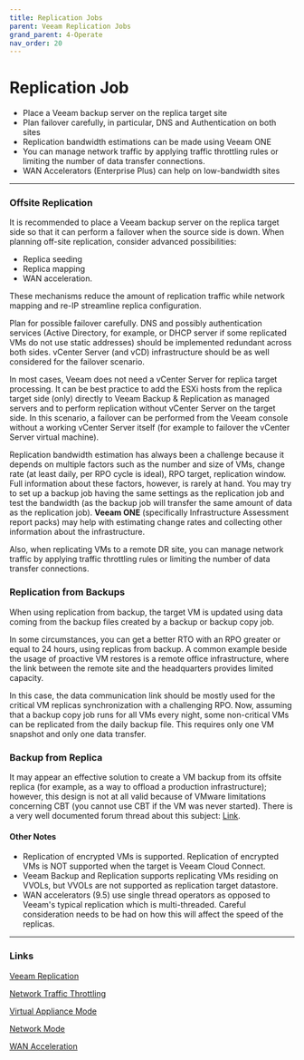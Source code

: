 ```yaml
---
title: Replication Jobs
parent: Veeam Replication Jobs
grand_parent: 4-Operate
nav_order: 20
---
```


# Replication Job

- Place a Veeam backup server on the replica target site
- Plan failover carefully, in particular, DNS and Authentication on both sites
- Replication bandwidth estimations can be made using Veeam ONE
- You can manage network traffic by applying traffic throttling rules or limiting the number of data transfer connections.
- WAN Accelerators (Enterprise Plus) can help on low-bandwidth sites

<hr>

### Offsite Replication

It is recommended to place a Veeam backup server on the replica target side so that it can perform a failover when the source side is down. When planning off-site replication, consider advanced possibilities:
- Replica seeding
- Replica mapping
- WAN acceleration.

These mechanisms reduce the amount of replication traffic while network mapping and re-IP streamline replica configuration.

Plan for possible failover carefully. DNS and possibly authentication services (Active Directory, for example, or DHCP server if some replicated VMs do not use static addresses) should be implemented redundant across both sides. vCenter Server (and vCD) infrastructure should be as well considered for the failover scenario.

In most cases, Veeam does not need a vCenter Server for replica target processing. It can be best practice to add the ESXi hosts from the replica target side (only) directly to Veeam Backup & Replication as managed servers and to perform replication without vCenter Server on the target side. In this scenario, a failover can be performed from the Veeam console without a working vCenter Server itself (for example to failover the vCenter Server virtual machine).

Replication bandwidth estimation has always been a challenge because it depends on multiple factors such as the number and size of VMs, change rate (at least daily, per RPO cycle is ideal), RPO target, replication window. Full information about these factors, however, is rarely at hand. You may try to set up a backup job having the same settings as the replication job and test the bandwidth (as the backup job will transfer the same amount of data as the replication job). **Veeam ONE** (specifically Infrastructure Assessment report packs) may help with estimating change rates and collecting other information about the infrastructure.

Also, when replicating VMs to a remote DR site, you can manage network traffic by applying traffic throttling rules or limiting the number of data transfer connections.


### Replication from Backups

When using replication from backup, the target VM is updated using data coming from the backup files created by a backup or backup copy job.

In some circumstances, you can get a better RTO with an RPO greater or equal to 24 hours, using replicas from backup. A common example beside the usage of proactive VM restores is a remote office infrastructure, where the link between the remote site and the headquarters provides limited capacity.

In this case, the data communication link should be mostly used for the critical VM replicas synchronization with a challenging RPO. Now, assuming that a backup copy job runs for all VMs every night, some non-critical VMs can be replicated from the daily backup file. This requires only one VM snapshot and only one data transfer.


### Backup from Replica

It may appear an effective solution to create a VM backup from its offsite replica (for example, as a way to offload a production infrastructure); however, this design is not at all valid because of VMware limitations concerning CBT (you cannot use CBT if the VM was never started). There is a very well documented forum thread about this subject: [Link](https://forums.veeam.com/vmware-vsphere-f24/backup-the-replicated-vms-t3703-90.html).

#### Other Notes

- Replication of encrypted VMs is supported. Replication of encrypted VMs is NOT supported when the target is Veeam Cloud Connect.
- Veeam Backup and Replication supports replicating VMs residing on VVOLs, but VVOLs are not supported as replication target datastore.
- WAN accelerators (9.5) use single thread operators as opposed to Veeam's typical replication which is multi-threaded. Careful consideration needs to be had on how this will affect the speed of the replicas.



<hr>

### Links

[Veeam Replication](https://helpcenter.veeam.com/docs/backup/vsphere/encrypted_vms_backup.html?ver=100)

[Network Traffic Throttling](https://helpcenter.veeam.com/docs/backup/vsphere/network_rules.html?ver=100)

[Virtual Appliance Mode](https://helpcenter.veeam.com/docs/backup/vsphere/virtual_appliance.html?ver=100)

[Network Mode](https://helpcenter.veeam.com/docs/backup/vsphere/network_mode.html?ver=100)

[WAN Acceleration](https://helpcenter.veeam.com/docs/backup/vsphere/wan_acceleration.html?ver=100)

